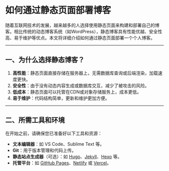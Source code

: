 # 如何通过静态页面部署博客

随着互联网技术的发展，越来越多的人选择使用静态页面来构建和部署自己的博客。相比传统的动态博客系统（如WordPress），静态博客具有性能优越、安全性高、易于维护等优点。本文将详细介绍如何通过静态页面部署一个个人博客。

------

## 一、为什么选择静态博客？

1. **高性能**：静态页面直接存储在服务器上，无需数据库查询或后端渲染，加载速度更快。
2. **安全性**：由于没有动态内容生成或数据库交互，减少了被攻击的风险。
3. **低成本**：静态页面可以托管在CDN或对象存储服务上，成本更低。
4. **易于维护**：代码结构简单，更新和维护更加方便。

------

## 二、所需工具和环境

在开始之前，请确保您已准备好以下工具和资源：

- **文本编辑器**：如 VS Code、Sublime Text 等。
- **Git**：用于版本管理和代码上传。
- **静态站点生成器**（可选）：如 [Hugo](https://gohugo.io/)、[Jekyll](https://jekyllrb.com/)、[Hexo](https://hexo.io/) 等。
- **托管平台**：如 [GitHub Pages](https://pages.github.com/)、[Netlify](https://www.netlify.com/) 或 [Vercel](https://vercel.com/)。
